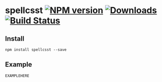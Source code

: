 # spellcsst [![NPM version][npm-image]][npm-url] [![Downloads][downloads-image]][npm-url] [![Build Status][travis-image]][travis-url]


## Install

```
npm install spellcsst --save
```
## Example

```js
EXAMPLEHERE
```

[downloads-image]: http://img.shields.io/npm/dm/spellcsst.svg
[npm-url]: https://npmjs.org/package/spellcsst
[npm-image]: http://img.shields.io/npm/v/spellcsst.svg

[travis-url]: https://travis-ci.org/byronhulcher/spellcsst
[travis-image]: https://travis-ci.org/byronhulcher/spellcsst.png?branch=master
